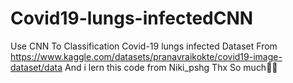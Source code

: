 # Covid19-lungs-infectedCNN
Use CNN To Classification Covid-19 lungs infected
Dataset From https://www.kaggle.com/datasets/pranavraikokte/covid19-image-dataset/data
And i lern this code from Niki_pshg Thx So much👏👏
